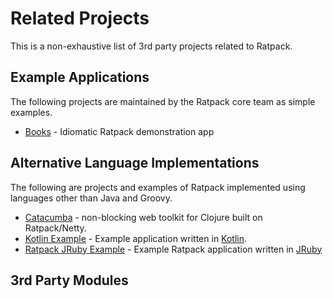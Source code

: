 # Related Projects

This is a non-exhaustive list of 3rd party projects related to Ratpack.

## Example Applications

The following projects are maintained by the Ratpack core team as simple examples.

* [Books](https://github.com/ratpack/example-books) - Idiomatic Ratpack demonstration app

## Alternative Language Implementations

The following are projects and examples of Ratpack implemented using languages other than Java and Groovy.

* [Catacumba](https://funcool.github.io/catacumba/latest) - non-blocking web toolkit for Clojure built on Ratpack/Netty.
* [Kotlin Example](https://github.com/ratpack/example-ratpack-gradle-kotlin-app) - Example application written in [Kotlin](https://kotlinlang.org).
* [Ratpack JRuby Example](https://github.com/jkutner/ratpack-jruby-example) - Example Ratpack application written in [JRuby](http://jruby.org)

## 3rd Party Modules
 
